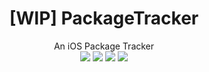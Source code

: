 <h1 align="center">[WIP] PackageTracker</h1>

<p align="center">
    An iOS Package Tracker <br/>
    <img src="https://img.shields.io/badge/iOS-15.0+-blue.svg" />
    <img src="https://img.shields.io/badge/Xcode-13.0+-brightgreen.svg" />
    <img src="https://img.shields.io/badge/Swift-5.5-orange.svg" />
    <img src="https://img.shields.io/badge/SwiftUI-3.0-red.svg" />
</p>
